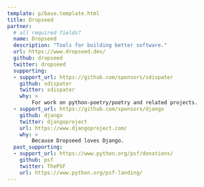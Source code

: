 ```yaml
---
template: p/base.template.html
title: Dropseed
partner:
  # all required fields?
  name: Dropseed
  description: "Tools for building better software."
  url: https://www.dropseed.dev/
  github: dropseed
  twitter: dropseed
  supporting:
  - support_url: https://github.com/sponsors/sdispater
    github: sdispater
    twitter: sdispater
    why: >
        For work on python-poetry/poetry and related projects.
  - support_url: https://github.com/sponsors/django
    github: django
    twitter: djangoproject
    url: https://www.djangoproject.com/
    why: >
        Because Dropseed loves Django.
  past_supporting:
  - support_url: https://www.python.org/psf/donations/
    github: psf
    twitter: ThePSF
    url: https://www.python.org/psf-landing/
---
```

